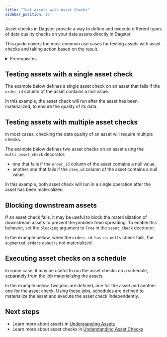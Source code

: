 ```yaml
---
title: "Test assets with Asset Checks"
sidebar_position: 10
---
```


Asset checks in Dagster provide a way to define and execute different types of data quality checks on your data assets directly in Dagster.

This guide covers the most common use cases for testing assets with asset checks and taking action based on the result.

<details>
<summary>Prerequisites</summary>
- Familiarity with [Assets](/concepts/assets)
</details>

## Testing assets with a single asset check

The example below defines a single asset check on an asset that fails if the `order_id` column of the asset contains a null value.

In this example, the asset check will run after the asset has been materialized, to ensure the quality of its data.

<CodeExample filePath="guides/data-assets/quality-testing/asset-checks/single-asset-check.py" language="python" title="Asset with a single asset check" />

## Testing assets with multiple asset checks

In most cases, checking the data quality of an asset will require multiple checks.

The example below defines two asset checks on an asset using the `multi_asset_check` decorator.
- one that fails if the `order_id` column of the asset contains a null value.
- another one that fails if the `item_id` column of the asset contains a null value.

In this example, both asset check will run in a single operation after the asset has been materialized.

<CodeExample filePath="guides/data-assets/quality-testing/asset-checks/multiple-asset-checks.py" language="python" title="Asset with multiple asset checks" />

## Blocking downstream assets

If an asset check fails, it may be useful to block the materialization of downstream assets to prevent the problem from spreading. To enable this behavior, set the `blocking` argument to `True` in the `asset_check` decorator.

In the example bellow, when the `orders_id_has_no_nulls` check fails, the `augmented_orders` asset is not materialized. 

<CodeExample filePath="guides/data-assets/quality-testing/asset-checks/block-downstream-with-asset-checks.py" language="python" title="Block downstream assets when asset check fails" />

## Executing asset checks on a schedule

In some case, it may be useful to run the asset checks on a schedule, separately from the job materializing the assets.

In the example below, two jobs are defined, one for the asset and another one for the asset check. Using these jobs, schedules are defined to materialize the asset and execute the asset check independently.

<CodeExample filePath="guides/data-assets/quality-testing/asset-checks/asset-checks-with-schedule.py" language="python" title="Schedule asset checks separately from their asset" />

## Next steps

- Learn more about assets in [Understanding Assets](/concepts/assets)
- Learn more about asset checks in [Understanding Asset Checks](/concepts/assets/asset-checks)
